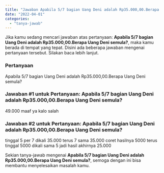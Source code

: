 ```yaml
---
title: "Jawaban Apabila 5/7 bagian Uang Deni adalah Rp35.000,00.Berapa Uang Deni semula?"
date: "2022-04-01"
categories: 
  - "tanya-jawab"
---
```


Jika kamu sedang mencari jawaban atas pertanyaan: **Apabila 5/7 bagian Uang Deni adalah Rp35.000,00.Berapa Uang Deni semula?**, maka kamu berada di tempat yang tepat. Disini ada beberapa jawaban mengenai pertanyaan tersebut. Silakan baca lebih lanjut.

### Pertanyaan

Apabila 5/7 bagian Uang Deni adalah Rp35.000,00.Berapa Uang Deni semula?

### Jawaban #1 untuk Pertanyaan: Apabila 5/7 bagian Uang Deni adalah Rp35.000,00.Berapa Uang Deni semula?

49.000 maaf ya kalo salah

### Jawaban #2 untuk Pertanyaan: Apabila 5/7 bagian Uang Deni adalah Rp35.000,00.Berapa Uang Deni semula?

tinggal 5 per 7 dikali 35.000 terus 7 sama 35.000 coret hasilnya 5000 terus tinggal 5000 dikali sama 5 jadi hasil akhirnya 25.000  

Sekian tanya-jawab mengenai **Apabila 5/7 bagian Uang Deni adalah Rp35.000,00.Berapa Uang Deni semula?**, semoga dengan ini bisa membantu menyelesaikan masalah kamu.
